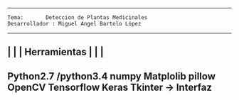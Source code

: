 --------------------------------------------------------------------
	Tema: 		Deteccion de Plantas Medicinales
	Desarrollador : Miguel Angel Bartolo López
--------------------------------------------------------------------
|		|
| Herramientas  |
|		|
 ---------------
Python2.7 /python3.4
numpy
Matplolib
pillow
OpenCV
Tensorflow
Keras
Tkinter -> Interfaz
--------------------